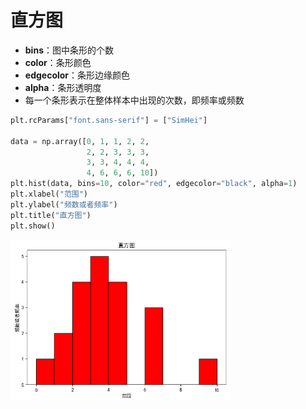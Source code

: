 
# 直方图

- **bins**：图中条形的个数
- **color**：条形颜色
- **edgecolor**：条形边缘颜色
- **alpha**：条形透明度
- 每一个条形表示在整体样本中出现的次数，即频率或频数
```py
plt.rcParams["font.sans-serif"] = ["SimHei"]

data = np.array([0, 1, 1, 2, 2,
                 2, 2, 3, 3, 3,
                 3, 3, 4, 4, 4,
                 4, 6, 6, 6, 10])
plt.hist(data, bins=10, color="red", edgecolor="black", alpha=1)
plt.xlabel("范围")
plt.ylabel("频数或者频率")
plt.title("直方图")
plt.show()
```
![](./../image/matplotlib3.png)